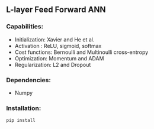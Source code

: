 ## L-layer Feed Forward ANN 

### Capabilities: 
 -  Initialization: Xavier and He et al.  
 -  Activation : ReLU, sigmoid, softmax
 -  Cost functions: Bernoulli and Multinoulli cross-entropy
 -  Optimization: Momentum and ADAM 
 -  Regularization: L2 and Dropout
 
 ### Dependencies:
 - Numpy
 
 ### Installation: 
`pip install` 

